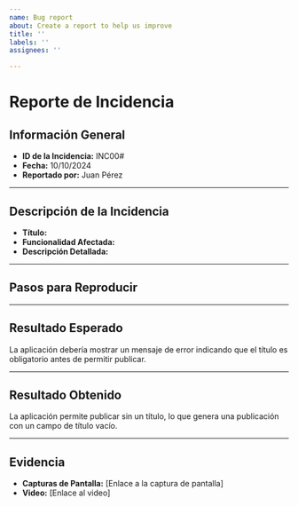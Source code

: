 ```yaml
---
name: Bug report
about: Create a report to help us improve
title: ''
labels: ''
assignees: ''

---
```


# Reporte de Incidencia

## Información General
- **ID de la Incidencia:** INC00#
- **Fecha:** 10/10/2024
- **Reportado por:** Juan Pérez

---

## Descripción de la Incidencia
- **Título:** 
- **Funcionalidad Afectada:** 
- **Descripción Detallada:**


---

## Pasos para Reproducir

---

## Resultado Esperado
La aplicación debería mostrar un mensaje de error indicando que el título es obligatorio antes de permitir publicar.

---

## Resultado Obtenido
La aplicación permite publicar sin un título, lo que genera una publicación con un campo de título vacío.

---

## Evidencia
- **Capturas de Pantalla:** [Enlace a la captura de pantalla]
- **Video:** [Enlace al video]
